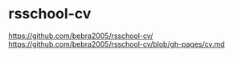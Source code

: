 # rsschool-cv
https://github.com/bebra2005/rsschool-cv/
https://github.com/bebra2005/rsschool-cv/blob/gh-pages/cv.md
